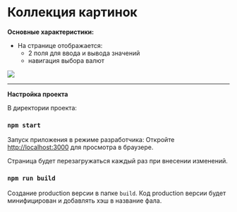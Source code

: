 # Коллекция картинок
**Основные характеристики:**
+ На странице отображается:
    +  2 поля для ввода и вывода значений
    +  навигация выбора валют
    
  
![](https://imageup.ru/img36/4053755/currencyconvertor.png)

___
**Настройка проекта**

В директории проекта:

### `npm start`

Запуск приложения в режиме разработчика:
Откройте [http://localhost:3000](http://localhost:3000) для просмотра в браузере.

Страница будет перезагружаться каждый раз при внесении изменений.


### `npm run build`

Создание production версии в папке `build`.
Код production версии будет минифицирован и добавлять хэш в название фала.


